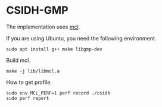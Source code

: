 # CSIDH-GMP

The implementation uses [mcl](https://github.com/herumi/mcl).

If you are using Ubuntu, you need the following environment.
```
sudo apt install g++ make libgmp-dev
```

Build mcl.
```
make -j lib/libmcl.a
```

How to get profile.

```
sudo env MCL_PERF=1 perf record ./csidh
sudo perf report
```
